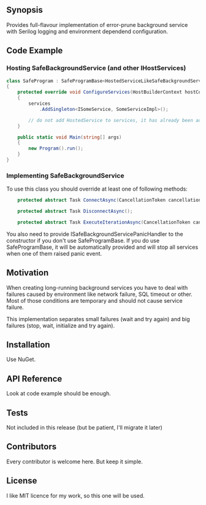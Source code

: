 ## Synopsis

Provides full-flavour implementation of error-prune background service with Serilog logging and environment
dependend configuration.

## Code Example

### Hosting SafeBackgroundService (and other IHostServices)

```csharp
class SafeProgram : SafeProgramBase<HostedServiceLikeSafeBackgroundService>
{
    protected override void ConfigureServices(HostBuilderContext hostContext, IServiceCollection services)
    {
        services
            .AddSingleton<ISomeService, SomeServiceImpl>();

        // do not add HostedService to services, it has already been added
    }

    public static void Main(string[] args)
    {
        new Program().run();
    }
}
```

### Implementing SafeBackgroundService

To use this class you should override at least one of following methods: 

```csharp
    protected abstract Task ConnectAsync(CancellationToken cancellationToken);

    protected abstract Task DisconnectAsync();

    protected abstract Task ExecuteIterationAsync(CancellationToken cancellationToken);
```

You also need to provide ISafeBackgroundServicePanicHandler to the constructor if you don't use
SafeProgramBase. If you do use SafeProgramBase, it will be automatically provided and will stop 
all services when one of them raised panic event.

## Motivation

When creating long-running background services you have to deal with failures caused by environment like
network failure, SQL timeout or other. Most of those conditions are temporary and should not cause service
failure.

This implementation separates small failures (wait and try again) and big failures (stop, wait, initialize and
try again).

## Installation

Use NuGet.

## API Reference

Look at code example should be enough.

## Tests

Not included in this release (but be patient, I'll migrate it later)

## Contributors

Every contributor is welcome here. But keep it simple.

## License

I like MIT licence for my work, so this one will be used.
